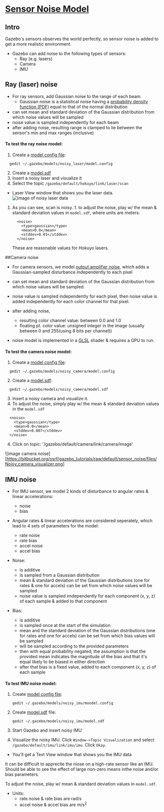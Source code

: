 # [Sensor Noise Model][1]

## Intro

Gazebo's sensors observes the world perfectly, so sensor noise is added to get a more realistic environment.  

- Gazebo can add noise to the following types of sensors:
  - Ray (e.g. lasers)
  - Camera
  - IMU
  
## Ray (laser) noise

- For ray sensors, add Gaussian noise to the range of each beam.
    - Gaussian noise is a statistical noise having a [probability density function (PDF)][11] equal to that of the normal distribution
- can set mean and standard deviation of the Gaussian distribution from which noise values will be sampled
- noise value is sampled independently for each beam
- after adding noise, resulting range is clamped to lie between the sensor's min and max ranges (inclusive)

#### To test the ray noise model:

1. Create a [model config file][2]:
    
```
  gedit ~/.gazebo/models/noisy_laser/model.config
```
    
2. Create a [model.sdf][3]
3. Insert a noisy laser and visualize it
4. Select the topic `/gazebo/default/hokuyo/link/laser/scan`
  - Laser View window that shows you the laser data.
      ![image of noisy laser data][4]
  1. As you can see, scan is noisy. 
    1. to adjust the noise, play w/ the mean & standard deviation values in `model.sdf`, where units are meters:
    
        ```
          <noise>
            <type>gaussian</type>
            <mean>0.0</mean>
            <stddev>0.01</stddev>
          </noise>
        ```
        These are reasonable values for Hokuyo lasers.

##Camera noise

- For camera sensors, we model [output amplifier noise][5], which adds a Gaussian-sampled disturbance independently to each pixel
- can set mean and standard deviation of the Gaussian distribution from which noise values will be sampled.
- noise value is sampled independently for each pixel, then noise value is added independently for each color channel for that pixel.
- after adding noise, 
    - resulting color channel value: between 0.0 and 1.0 
    - floating pt. color value: unsigned integer in the image (usually between 0 and 255(using 8 bits per channel))

- noise model is implemented in a [GLSL][6] shader & requires a GPU to run.

#### To test the camera noise model:

1. Create a [model config file][7]:
  
  ```
    gedit ~/.gazebo/models/noisy_camera/model.config
  ```
2. Create a [model.sdf][8]: 
  
  ```
    gedit ~/.gazebo/models/noisy_camera/model.sdf
  ```
3. Insert a noisy camera and visualize it.
  1. To adjust the noise, simply play w/ the mean & standard deviation values in the `model.sdf`
  
  ```
    <noise>
      <type>gaussian</type>
      <mean>0.0</mean>
      <stddev>0.007</stddev>
    </noise>
  ```
  
  4. Click on topic: '/gazebo/default/camera/link/camera/image' 
  
  ![image camera noise][https://bitbucket.org/osrf/gazebo_tutorials/raw/default/sensor_noise/files/Noisy_camera_visualizer.png]

## IMU noise

- For IMU sensor, we model 2 kinds of disturbance to angular rates & linear accelerations:
  - noise
  - bias
- Angular rates & linear accelerations are considered seperately, which lead to 4 sets of parameters for the model:
  - rate noise
  - rate bias
  - accel noise
  - accel bias

- Noise:
  - is additive
  - is sampled from a Gaussian distribution
  - mean & standard deviation of the Gaussian distributions (one for rates & one for accels) can be set from which noise values will be sampled
  - noise value is sampled imdependently for each component (x, y, z) of each sample & added to that component
  
- Bias:
  - is additive
  - is sampled once at the start of the simulation
  - mean and the standard deviation of the Gaussian distributions (one for rates and one for accels) can be set from which bias values will be sampled
  - will be sampled according to the provided parameters
  - then with equal probability negated; the assumption is that the provided mean indicates the magnitude of the bias and that it's equal likely to be biased in either direction
  - after that bias is a fixed value, added to each component (x, y, z) of each sample

#### To test IMU noise model:

1. Create [model config file][9]: 
  
    ```
    gedit ~/.gazebo/models/noisy_imu/moodel.config
    ```
2. Create [model.sdf][10] file:

    ```
    gedit ~/.gazebo/models/noisy_imu/model.sdf
    ```
3. Start Gazebo and insert noisy IMU
4. Visualize the noisy IMU. Click `Window->Topic Visualization` and select `/gazebo/default/imu/link/imu/imu`. Click `Okay`.
  - You'll get a Text View window that shows you the IMU data

It can be difficult to apprecite the niose on a high-rate sensor like an IMU. Should be able to see the effect of large non-zero means inthe noise and/or bias parameters.

To adjust the noise, play w/ mean & standard deviation values in `model.sdf`.
- Units:
  - rate noise & rate bias are rad/s
  - accel noise & accel bias are m/s<sup>2</sup> 

[1]: http://gazebosim.org/tutorials?tut=sensor_noise&cat=sensors
[2]: ../.gazebo/models/noisy_laser/model.config
[3]: ../.gazebo/models/noisy_laser/model.sdf
[4]: https://bitbucket.org/osrf/gazebo_tutorials/raw/default/sensor_noise/files/Noisy_laser_visualizer.png
[5]: http://en.wikipedia.org/wiki/Image_noise#Amplifier_noise_.28Gaussian_noise.29
[6]: http://www.opengl.org/documentation/glsl/
[7]: ../.gazebo/models/noisy_camera/model.config
[8]: ../.gazebo/models/noisy_camera/model.sdf
[9]: ../.gazebo/models/noisy_imu/model.config
[10]: ../.gazebo/models/noisy_imu/model.sdf
[11]: https://en.wikipedia.org/wiki/Probability_density_function
